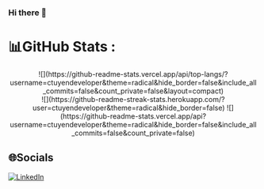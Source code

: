 ### Hi there 👋


# 📊GitHub Stats :
<div align="center">
![](https://github-readme-stats.vercel.app/api/top-langs/?username=ctuyendeveloper&theme=radical&hide_border=false&include_all_commits=false&count_private=false&layout=compact)<br/>
![](https://github-readme-streak-stats.herokuapp.com/?user=ctuyendeveloper&theme=radical&hide_border=false)
![](https://github-readme-stats.vercel.app/api?username=ctuyendeveloper&theme=radical&hide_border=false&include_all_commits=false&count_private=false)
</div>

</div>

## 🌐Socials
[![LinkedIn](https://img.shields.io/badge/LinkedIn-%230077B5.svg?logo=linkedin&logoColor=white)](https://linkedin.com/in/linkedin.com/in/ctuyendev) 


